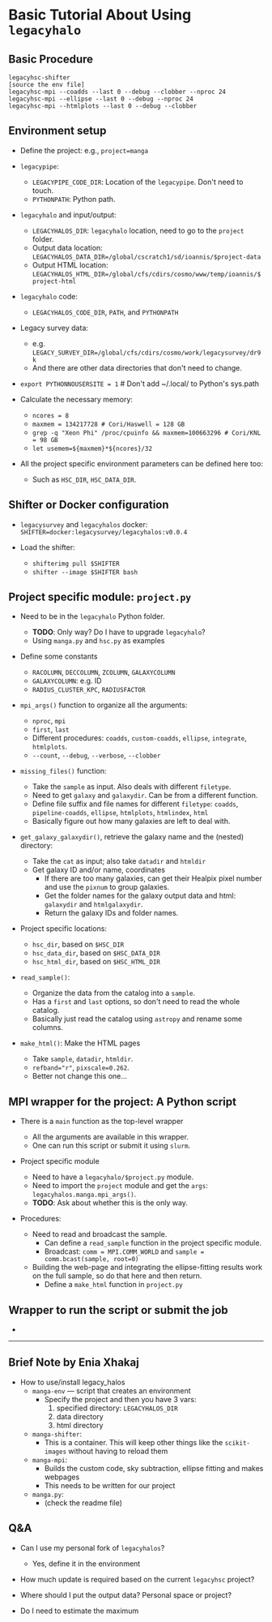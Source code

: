 # Basic Tutorial About Using `legacyhalo`

## Basic Procedure

```
legacyhsc-shifter
[source the env file]
legacyhsc-mpi --coadds --last 0 --debug --clobber --nproc 24
legacyhsc-mpi --ellipse --last 0 --debug --nproc 24
legacyhsc-mpi --htmlplots --last 0 --debug --clobber
```

## Environment setup

- Define the project: e.g., `project=manga`
- `legacypipe`:
    - `LEGACYPIPE_CODE_DIR`: Location of the `legacypipe`. Don't need to touch.
    - `PYTHONPATH`: Python path.

- `legacyhalo` and input/output:
    - `LEGACYHALOS_DIR`: `legacyhalo` location, need to go to the `project` folder.
    - Output data location: `LEGACYHALOS_DATA_DIR=/global/cscratch1/sd/ioannis/$project-data`
    - Output HTML location: `LEGACYHALOS_HTML_DIR=/global/cfs/cdirs/cosmo/www/temp/ioannis/$project-html` 

- `legacyhalo` code:
    - `LEGACYHALOS_CODE_DIR`, `PATH`, and `PYTHONPATH`

- Legacy survey data:
    - e.g. `LEGACY_SURVEY_DIR=/global/cfs/cdirs/cosmo/work/legacysurvey/dr9k`
    - And there are other data directories that don't need to change.

- `export PYTHONNOUSERSITE = 1` # Don't add ~/.local/ to Python's sys.path

- Calculate the necessary memory:
    - `ncores = 8`
    - `maxmem = 134217728 # Cori/Haswell = 128 GB`
    - `grep -q "Xeon Phi" /proc/cpuinfo && maxmem=100663296 # Cori/KNL = 98 GB`
    - `let usemem=${maxmem}*${ncores}/32`

- All the project specific environment parameters can be defined here too:
    - Such as `HSC_DIR`, `HSC_DATA_DIR`.

## Shifter or Docker configuration

- `legacysurvey` and `legacyhalos` docker:
    `SHIFTER=docker:legacysurvey/legacyhalos:v0.0.4`

- Load the shifter: 
    - `shifterimg pull $SHIFTER`
    - `shifter --image $SHIFTER bash`

## Project specific module: `project.py`

- Need to be in the `legacyhalo` Python folder.
    - **TODO**: Only way? Do I have to upgrade `legacyhalo`?
    - Using `manga.py` and `hsc.py` as examples

- Define some constants
    - `RACOLUMN`, `DECCOLUMN`, `ZCOLUMN`, `GALAXYCOLUMN`
    - `GALAXYCOLUMN`: e.g. ID
    - `RADIUS_CLUSTER_KPC`, `RADIUSFACTOR`

- `mpi_args()` function to organize all the arguments:
    - `nproc`, `mpi`
    - `first`, `last`
    - Different procedures: `coadds`, `custom-coadds`, `ellipse`, `integrate`, `htmlplots`.
    - `--count`, `--debug`, `--verbose`, `--clobber`

- `missing_files()` function:
    - Take the `sample` as input. Also deals with different `filetype`.
    - Need to get `galaxy` and `galaxydir`. Can be from a different function.
    - Define file suffix and file names for different `filetype`: `coadds`, `pipeline-coadds`, `ellipse`, `htmlplots`, `htmlindex`, `html`
    - Basically figure out how many galaxies are left to deal with.

- `get_galaxy_galaxydir()`, retrieve the galaxy name and the (nested) directory:
    - Take the `cat` as input; also take `datadir` and `htmldir`
    - Get galaxy ID and/or name, coordinates
        - If there are too many galaxies, can get their Healpix pixel number and use the `pixnum` to group galaxies.
        - Get the folder names for the galaxy output data and html: `galaxydir` and `htmlgalaxydir`.
        - Return the galaxy IDs and folder names.

- Project specific locations:
    - `hsc_dir`, based on `$HSC_DIR`
    - `hsc_data_dir`, based on `$HSC_DATA_DIR`
    - `hsc_html_dir`, based on `$HSC_HTML_DIR`

- `read_sample()`:
    - Organize the data from the catalog into a `sample`.
    - Has a `first` and `last` options, so don't need to read the whole catalog. 
    - Basically just read the catalog using `astropy` and rename some columns.

- `make_html()`: Make the HTML pages
    - Take `sample`, `datadir`, `htmldir`.
    - `refband="r"`, `pixscale=0.262`.
    - Better not change this one...

## MPI wrapper for the project: A Python script

- There is a `main` function as the top-level wrapper
    - All the arguments are available in this wrapper.
    - One can run this script or submit it using `slurm`.

- Project specific module
    - Need to have a `legacyhalo/$project.py` module.
    - Need to import the `project` module and get the `args`: `legacyhalos.manga.mpi_args()`.
    - **TODO**: Ask about whether this is the only way.

- Procedures:
    - Need to read and broadcast the sample.
        - Can define a `read_sample` function in the project specific module.
        - Broadcast: `comm = MPI.COMM_WORLD` and `sample = comm.bcast(sample, root=0)`
    - Building the web-page and integrating the ellipse-fitting results work on the full sample, so do that here and then return.   
        - Define a `make_html` function in `project.py`

## Wrapper to run the script or submit the job

-

-----

## Brief Note by Enia Xhakaj

- How to use/install legacy_halos
    - `manga-env` — script that creates an environment 
        - Specify the project and then you have 3 vars: 
            1. specified directory: `LEGACYHALOS_DIR` 
            2. data directory 
            3. html directory
    - `manga-shifter`: 
        - This is a container. This will keep other things like the `scikit-images` without having to reload them 
    - `manga-mpi`: 
        - Builds the custom code, sky subtraction, ellipse fitting and makes webpages
        - This needs to be written for our project 
    - `manga.py`: 
        - (check the readme file) 

## Q&A

- Can I use my personal fork of `legacyhalos`?
    - Yes, define it in the environment

- How much update is required based on the current `legacyhsc` project?

- Where should I put the output data? Personal space or project?

- Do I need to estimate the maximum 


